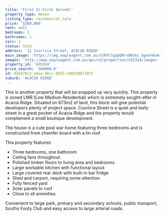 ```yaml
---
title: 'First In First Served!'
property_type: House
listing_type: residential_sale
price: '$380,000'
rent: null
bedrooms: 3
bathrooms: 1
cars: 1
status: Sold
address: '11 Courtice Street, ACACIA RIDGE'
main_image: 'https://img.eagleagent.com.au/StM7CfgqbQMrx8Wt6z_bgeohKnA=/1280x854/smart/https://s3-us-west-2.amazonaws.com/eagleagent-orig/images/6823220/118648051-image-M.jpg'
images: 'http://www.eagleagent.com.au/api/v2/properties/435324/images'
property_id: '435324'
price_search: '380000.0'
id: 03a379c2-e6aa-4bcc-b033-2d83206718f3
suburb: 'ACACIA RIDGE'
---
```

This is another property that will be snapped up very quickly. This property is zoned LMR (Low Medium Residential) which is extremely sought-after in Acacia Ridge. Situated on 673m2 of land, this block will give potential developers plenty of project space. Courtice Street is a quiet and leafy street in a great pocket of Acacia Ridge and the property would complement a small boutique development.

The house is a cute post war home featuring three bedrooms and is constructed from chamfer board with a tin roof.

This property features:

*  Three bedrooms, one bathroom
*  Ceiling fans throughout
*  Polished timber floors to living area and bedrooms
*  Large workable kitchen with functional layout
*  Large covered rear deck with built-in bar fridge
*  Shed and carport, requiring some attention
*  Fully fenced yard
*  Solar panels to roof
*  Close to all amenities

Convenient to large park, primary and secondary schools, public transport, Souths Footy Club and easy access to large arterial roads.